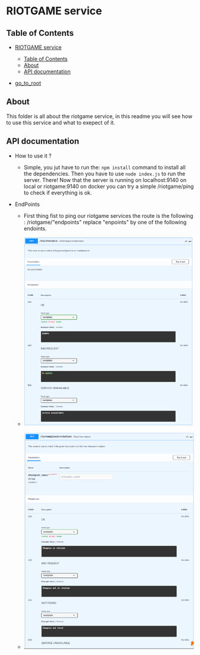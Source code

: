 # RIOTGAME service

## Table of Contents

- [RIOTGAME service](#riotgame-service)
  - [Table of Contents](#table-of-contents)
  - [About](#about)
  - [API documentation](#api-documentation)

- [go_to_root](../../../README.md)

## About

This folder is all about the riotgame service, in this readme you will see how to use this service and what to exepect of it.

## API documentation

- How to use it ?
  - Simple, you jut have to run the: ```npm install``` command to install all the dependencies. Then you have to use ```node index.js``` to run the server.
    There! Now that the server is running on localhost:9140 on local or riotgame:9140 on docker you can try a simple /riotgame/ping to check if everything is ok.

- EndPoints

  - First thing fist to ping our riotgame services the route is the following : /riotgame/"endpoints" replace "enpoints" by one of the following endoints.

  - ![/maintenance.pngall](pictures/maintenance.png)
  - ![/ischampioninrotation](pictures/ischampioninrotation.png)
